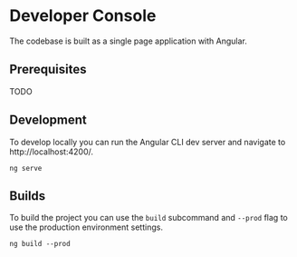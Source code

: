Developer Console
=================

The codebase is built as a single page application with Angular.

## Prerequisites

TODO

## Development

To develop locally you can run the Angular CLI dev server and navigate to http://localhost:4200/.

```
ng serve
```

## Builds

To build the project you can use the `build` subcommand and `--prod` flag to use the production environment settings.

```
ng build --prod
```
